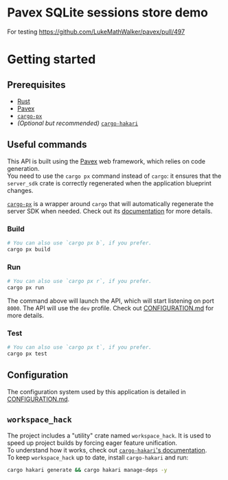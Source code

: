 # Pavex SQLite sessions store demo

For testing https://github.com/LukeMathWalker/pavex/pull/497

# Getting started

## Prerequisites

- [Rust](https://www.rust-lang.org/tools/install)
- [Pavex]
- [`cargo-px`]
- _(Optional but recommended)_ [`cargo-hakari`](https://docs.rs/cargo-hakari/0.9.29/cargo_hakari/index.html#installation)

## Useful commands

This API is built using the [Pavex] web framework, which relies on code generation.\
You need to use the `cargo px` command instead of `cargo`: it ensures that the
`server_sdk` crate is correctly regenerated when the application blueprint changes.

[`cargo-px`] is a wrapper around `cargo` that will automatically regenerate the
server SDK when needed.
Check out its [documentation](https://github.com/LukeMathWalker/cargo-px)
for more details.

### Build

```bash
# You can also use `cargo px b`, if you prefer.
cargo px build
```

### Run

```bash
# You can also use `cargo px r`, if you prefer.
cargo px run
```

The command above will launch the API, which will start listening on
port `8000`.
The API will use the `dev` profile. Check out [CONFIGURATION.md] for more details.

### Test

```bash
# You can also use `cargo px t`, if you prefer.
cargo px test
```

## Configuration

The configuration system used by this application is detailed in [CONFIGURATION.md].

## `workspace_hack`

The project includes a "utility" crate named `workspace_hack`. It is used
to speed up project builds by forcing eager feature unification.\
To understand how it works, check out [`cargo-hakari`'s documentation](https://docs.rs/cargo-hakari/0.9.29/cargo_hakari/about/index.html).\
To keep `workspace_hack` up to date, install `cargo-hakari` and run:

```bash
cargo hakari generate && cargo hakari manage-deps -y
```

[Pavex]: https://pavex.dev
[`cargo-px`]: https://lukemathwalker.github.io/cargo-px/
[CONFIGURATION.md]: CONFIGURATION.md

